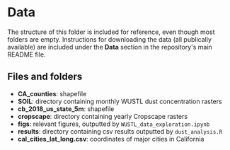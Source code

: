 # Data 


The structure of this folder is included for reference, even though most folders are empty. Instructions for downloading the data (all publically available) are included under the **Data** section in the repository's main README file.

## Files and folders 
 - **CA_counties**: shapefile
 - **SOIL**: directory containing monthly WUSTL dust concentration rasters
 - **cb_2018_us_state_5m**: shapefile 
 - **cropscape**: directory containing yearly Cropscape rasters 
 - **figs**: relevant figures, outputted by `WUSTL_data_exploration.ipynb`
 - **results**: directory containing csv results outputted by `dust_analysis.R`
 - **cal_cities_lat_long.csv**: coordinates of major cities in California
 
